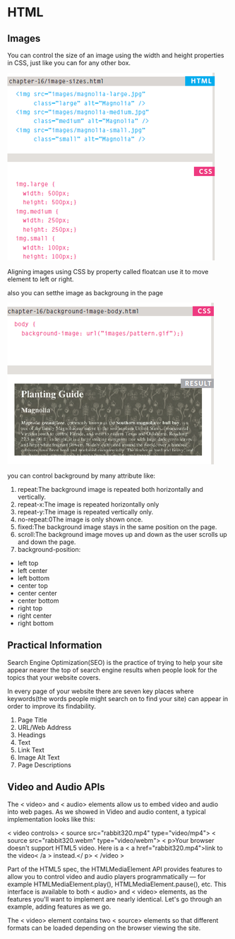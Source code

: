 # HTML

## Images

You can control the size of an image using the width and height properties in CSS, just like you can for any other box.

![sizing](imagesclass11/sizing.png)

Aligning images using CSS
by property called floatcan use it to move element to left or right.

also you can setthe image as backgroung in the page

![backgroundImage](imagesclass11/backgroundImage.png)

you can control background by many attribute like:

1. repeat:The background image is repeated both horizontally and vertically.
2. repeat-x:The image is repeated horizontally only
3. repeat-y:The image is repeated vertically only.
4. no-repeat:0The image is only shown once.
5. fixed:The background image stays in the same position on the page.
6. scroll:The background image moves up and down as the user scrolls up and down the page.
7. background-position:

* left top
* left center
* left bottom
* center top
* center center
* center bottom
* right top
* right center
* right bottom

## Practical Information

Search Engine Optimization(SEO)
is the practice of trying to help your site appear nearer the top of search engine results when people look for the topics that your website covers.

In every page of your website there are seven key places where keywords(the words people might search on to find your site) can appear in order to improve its findability.

1. Page Title
2. URL/Web Address
3. Headings
4. Text
5. Link Text
6. Image Alt Text
7. Page Descriptions

## Video and Audio APIs

The < video> and < audio> elements allow us to embed video and audio into web pages. As we showed in Video and audio content, a typical implementation looks like this:

< video controls>
  < source src="rabbit320.mp4" type="video/mp4">
  < source src="rabbit320.webm" type="video/webm">
  < p>Your browser doesn't support HTML5 video. Here is a < a href="rabbit320.mp4">link to the video< /a > instead.</ p>
< /video >

Part of the HTML5 spec, the HTMLMediaElement API provides features to allow you to control video and audio players programmatically — for example HTMLMediaElement.play(), HTMLMediaElement.pause(), etc. This interface is available to both < audio> and < video> elements, as the features you'll want to implement are nearly identical. Let's go through an example, adding features as we go.

The < video> element contains two < source> elements so that different formats can be loaded depending on the browser viewing the site.